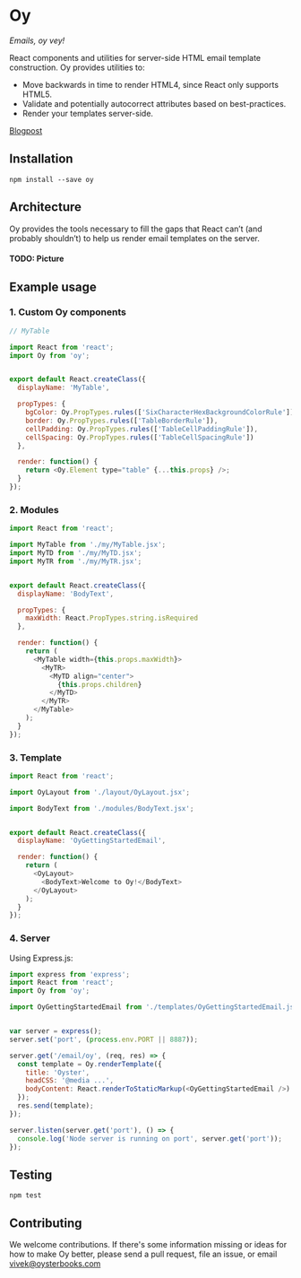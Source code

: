 # Oy

*Emails, oy vey!*

React components and utilities for server-side HTML email template construction. Oy provides utilities to:

- Move backwards in time to render HTML4, since React only supports HTML5.
- Validate and potentially autocorrect attributes based on best-practices.
- Render your templates server-side.

[Blogpost](#TODO)

## Installation

```
npm install --save oy
```

## Architecture

Oy provides the tools necessary to fill the gaps that React can’t 
(and probably shouldn’t) to help us render email templates on the server.

#### TODO: Picture

## Example usage

### 1. Custom Oy components

```js
// MyTable

import React from 'react';
import Oy from 'oy';


export default React.createClass({
  displayName: 'MyTable',

  propTypes: {
    bgColor: Oy.PropTypes.rules(['SixCharacterHexBackgroundColorRule']),
    border: Oy.PropTypes.rules(['TableBorderRule']),
    cellPadding: Oy.PropTypes.rules(['TableCellPaddingRule']),
    cellSpacing: Oy.PropTypes.rules(['TableCellSpacingRule'])
  },

  render: function() {
    return <Oy.Element type="table" {...this.props} />;
  }
});
```


### 2. Modules

```js
import React from 'react';

import MyTable from './my/MyTable.jsx';
import MyTD from './my/MyTD.jsx';
import MyTR from './my/MyTR.jsx';


export default React.createClass({
  displayName: 'BodyText',

  propTypes: {
    maxWidth: React.PropTypes.string.isRequired
  },

  render: function() {
    return (
      <MyTable width={this.props.maxWidth}>
        <MyTR>
          <MyTD align="center">
            {this.props.children}
          </MyTD>
        </MyTR>
      </MyTable>
    );
  }
});
```

### 3. Template

```js
import React from 'react';

import OyLayout from './layout/OyLayout.jsx';

import BodyText from './modules/BodyText.jsx';


export default React.createClass({
  displayName: 'OyGettingStartedEmail',

  render: function() {
    return (
      <OyLayout>
        <BodyText>Welcome to Oy!</BodyText>
      </OyLayout>
    );
  }
});
```


### 4. Server

Using Express.js:

```js
import express from 'express';
import React from 'react';
import Oy from 'oy';

import OyGettingStartedEmail from './templates/OyGettingStartedEmail.jsx';


var server = express();
server.set('port', (process.env.PORT || 8887));

server.get('/email/oy', (req, res) => {
  const template = Oy.renderTemplate({
    title: 'Oyster',
    headCSS: '@media ...',
    bodyContent: React.renderToStaticMarkup(<OyGettingStartedEmail />)
  });
  res.send(template);
});

server.listen(server.get('port'), () => {
  console.log('Node server is running on port', server.get('port'));
});
```


## Testing

```
npm test
```

## Contributing

We welcome contributions. If there's some information missing or ideas for how to make Oy better, please
send a pull request, file an issue, or email [vivek@oysterbooks.com](mailto:vivek@oysterbooks.com)
